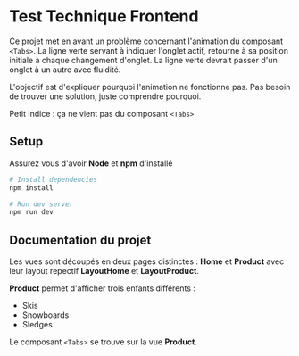# Test Technique Frontend

Ce projet met en avant un problème concernant l'animation du composant `<Tabs>`. La ligne verte servant à indiquer l'onglet actif, retourne à sa position initiale à chaque changement d'onglet. 
La ligne verte devrait passer d'un onglet à un autre avec fluidité.

L'objectif est d'expliquer pourquoi l'animation ne fonctionne pas. Pas besoin de trouver une solution, juste comprendre pourquoi.

Petit indice : ça ne vient pas du composant `<Tabs>`

## Setup

Assurez vous d'avoir **Node** et **npm** d'installé

```sh
# Install dependencies
npm install

# Run dev server
npm run dev
```

## Documentation du projet

Les vues sont découpés en deux pages distinctes : **Home** et **Product** avec leur layout repectif **LayoutHome** et **LayoutProduct**.

**Product** permet d'afficher trois enfants différents : 
- Skis
- Snowboards
- Sledges

Le composant `<Tabs>` se trouve sur la vue **Product**.
